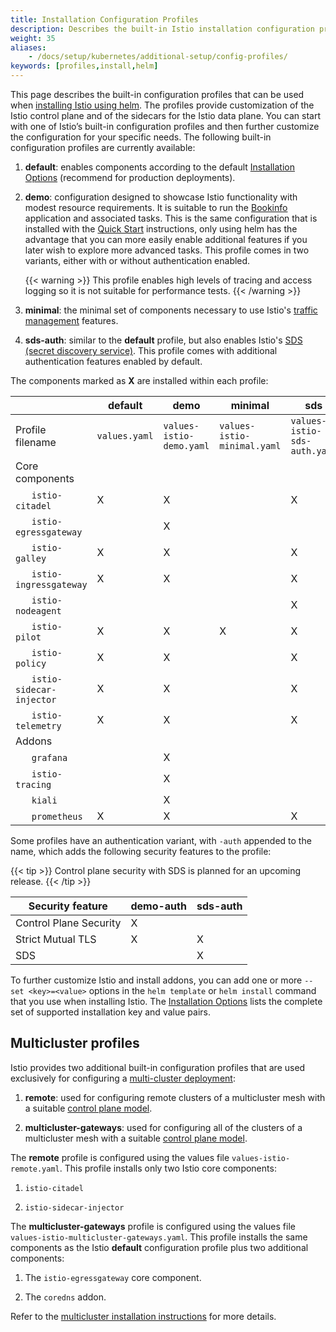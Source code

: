 ```yaml
---
title: Installation Configuration Profiles
description: Describes the built-in Istio installation configuration profiles.
weight: 35
aliases:
    - /docs/setup/kubernetes/additional-setup/config-profiles/
keywords: [profiles,install,helm]
---
```


This page describes the built-in configuration profiles that can be used when
[installing Istio using helm](/docs/setup/install/helm/).
The profiles provide customization of the Istio control plane and of the sidecars for the Istio data plane.
You can start with one of Istio’s built-in configuration profiles and then further customize the configuration for
your specific needs. The following built-in configuration profiles are currently available:

1. **default**: enables components according to the default [Installation Options](/docs/reference/config/installation-options/)
    (recommend for production deployments).

1. **demo**: configuration designed to showcase Istio functionality with modest resource requirements.
    It is suitable to run the [Bookinfo](/docs/examples/bookinfo/) application and associated tasks.
    This is the same configuration that is installed with the [Quick Start](/docs/setup/install/kubernetes/) instructions, only using helm has the advantage
    that you can more easily enable additional features if you later wish to explore more advanced tasks.
    This profile comes in two variants, either with or without authentication enabled.

    {{< warning >}}
    This profile enables high levels of tracing and access logging so it is not suitable for performance tests.
    {{< /warning >}}

1. **minimal**: the minimal set of components necessary to use Istio's [traffic management](/docs/tasks/traffic-management/) features.

1. **sds-auth**: similar to the **default** profile, but also enables Istio's [SDS (secret discovery service)](/docs/tasks/security/auth-sds).
    This profile comes with additional authentication features enabled by default.

The components marked as **X** are installed within each profile:

|     | default | demo | minimal | sds |
| --- | --- | --- | --- | --- |
| Profile filename | `values.yaml` | `values-istio-demo.yaml` | `values-istio-minimal.yaml` | `values-istio-sds-auth.yaml` |
| Core components | | | | | |
| &nbsp;&nbsp;&nbsp;&nbsp;&nbsp;&nbsp;`istio-citadel` | X | X | | X |
| &nbsp;&nbsp;&nbsp;&nbsp;&nbsp;&nbsp;`istio-egressgateway` | | X | | |
| &nbsp;&nbsp;&nbsp;&nbsp;&nbsp;&nbsp;`istio-galley` | X | X | | X |
| &nbsp;&nbsp;&nbsp;&nbsp;&nbsp;&nbsp;`istio-ingressgateway` | X | X | | X |
| &nbsp;&nbsp;&nbsp;&nbsp;&nbsp;&nbsp;`istio-nodeagent` | | | | X |
| &nbsp;&nbsp;&nbsp;&nbsp;&nbsp;&nbsp;`istio-pilot` | X | X | X | X |
| &nbsp;&nbsp;&nbsp;&nbsp;&nbsp;&nbsp;`istio-policy` | X | X | | X |
| &nbsp;&nbsp;&nbsp;&nbsp;&nbsp;&nbsp;`istio-sidecar-injector` | X | X | | X |
| &nbsp;&nbsp;&nbsp;&nbsp;&nbsp;&nbsp;`istio-telemetry` | X | X | | X |
| Addons | | | | | |
| &nbsp;&nbsp;&nbsp;&nbsp;&nbsp;&nbsp;`grafana` | | X | | |
| &nbsp;&nbsp;&nbsp;&nbsp;&nbsp;&nbsp;`istio-tracing` | | X | | |
| &nbsp;&nbsp;&nbsp;&nbsp;&nbsp;&nbsp;`kiali` | | X | | |
| &nbsp;&nbsp;&nbsp;&nbsp;&nbsp;&nbsp;`prometheus` | X | X | | X |

Some profiles have an authentication variant, with `-auth` appended to the name, which adds the following
security features to the profile:

{{< tip >}}
Control plane security with SDS is planned for an upcoming release.
{{< /tip >}}

| Security feature | demo-auth | sds-auth |
| --- | --- | --- |
| Control Plane Security | X | |
| Strict Mutual TLS | X | X |
| SDS | | X |

To further customize Istio and install addons, you can add one or more `--set <key>=<value>` options in the `helm template` or `helm install` command that you use when installing Istio. The [Installation Options](/docs/reference/config/installation-options/) lists the complete set of supported installation key and value pairs.

## Multicluster profiles

Istio provides two additional built-in configuration profiles that are used exclusively for configuring a
[multi-cluster deployment](/docs/concepts/deployment-models/#multiple-clusters):

1. **remote**: used for configuring remote clusters of a
    multicluster mesh with a suitable [control plane model](/docs/concepts/deployment-models/#control-plane-models).

1. **multicluster-gateways**: used for configuring all of the clusters of a
    multicluster mesh with a suitable [control plane model](/docs/concepts/deployment-models/#control-plane-models).

The **remote** profile is configured using the values file `values-istio-remote.yaml`. This profile installs only two
Istio core components:

1. `istio-citadel`

1. `istio-sidecar-injector`

The **multicluster-gateways** profile is configured using the values file `values-istio-multicluster-gateways.yaml`.
This profile installs the same components as the Istio **default** configuration profile plus two additional components:

1. The `istio-egressgateway` core component.

1. The `coredns` addon.

Refer to the [multicluster installation instructions](/docs/setup/install/multicluster/) for more details.
